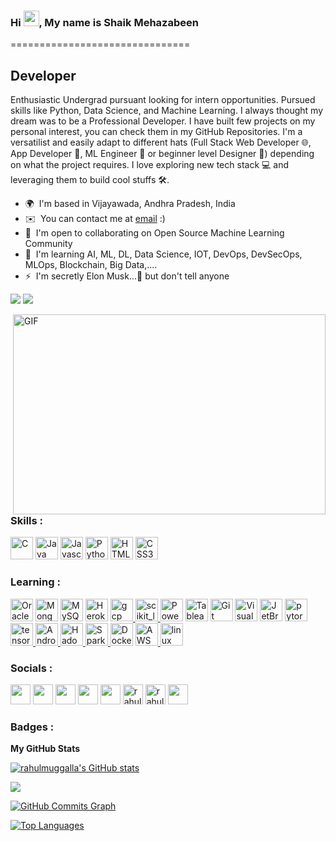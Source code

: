 ### Hi <img src="https://media.giphy.com/media/hvRJCLFzcasrR4ia7z/giphy.gif" width="25px">, My name is Shaik Mehazabeen
===============================

Developer
---------

Enthusiastic Undergrad pursuant looking for intern opportunities. Pursued skills like Python, Data Science, and Machine Learning. I always thought my dream was to be a Professional Developer. I have built few projects on my personal interest, you can check them in my GitHub Repositories. I'm a versatilist and easily adapt to different hats (Full Stack Web Developer 🌐, App Developer 📱, ML Engineer 🤖 or beginner level Designer 🎨) depending on what the project requires. I love exploring new tech stack 💻 and leveraging them to build cool stuffs 🛠️.

* 🌍  I'm based in Vijayawada, Andhra Pradesh, India
* ✉️  You can contact me at [email](shaikmehazabben@protonmail.com) :)
* 🤝  I'm open to collaborating on Open Source Machine Learning Community
* 🧠  I'm learning AI, ML, DL, Data Science, IOT, DevOps, DevSecOps, MLOps, Blockchain, Big Data,....
* ⚡  I'm secretly Elon Musk...🤫 but don't tell anyone

<a href="https://www.github.com/mehazabeen03" target="_blank" rel="noreferrer"><img src="https://img.shields.io/github/followers/rahulmuggalla?logo=github&style=for-the-badge&color=0891b2&labelColor=1c1917" /></a>
<a href="https://www.github.com/mehazabeen03" target="_blank" rel="noreferrer"><img src="https://visitor-badge.glitch.me/badge?page_id=rahulmuggalla.rahulmuggalla" /></a>

<img align="right" alt="GIF" src="https://github.com/abhisheknaiidu/abhisheknaiidu/blob/master/code.gif?raw=true" width="500" height="320" />

### Skills :

<p align="left">
<a href="https://docs.microsoft.com/en-us/cpp/?view=msvc-170" target="_blank" rel="noreferrer" title="C"><img src="https://raw.githubusercontent.com/danielcranney/readme-generator/main/public/icons/skills/c-colored.svg" width="36" height="36" alt="C" /></a>
<a href="https://www.oracle.com/java/" target="_blank" rel="noreferrer" title="Java"><img src="https://raw.githubusercontent.com/danielcranney/readme-generator/main/public/icons/skills/java-colored.svg" width="36" height="36" alt="Java" /></a>
<a href="https://developer.mozilla.org/en-US/docs/Web/JavaScript" target="_blank" rel="noreferrer" title="JavaScript"><img src="https://raw.githubusercontent.com/danielcranney/readme-generator/main/public/icons/skills/javascript-colored.svg" width="36" height="36" alt="Javascript" /></a>
<a href="https://www.python.org/" target="_blank" rel="noreferrer" title="Python"><img src="https://raw.githubusercontent.com/danielcranney/readme-generator/main/public/icons/skills/python-colored.svg" width="36" height="36" alt="Python" /></a>
<a href="https://developer.mozilla.org/en-US/docs/Glossary/HTML5" target="_blank" rel="noreferrer" title="HTML5"><img src="https://raw.githubusercontent.com/danielcranney/readme-generator/main/public/icons/skills/html5-colored.svg" width="36" height="36" alt="HTML5" /></a>
<a href="https://www.w3.org/TR/CSS/#css" target="_blank" rel="noreferrer" title="CSS3"><img src="https://raw.githubusercontent.com/danielcranney/readme-generator/main/public/icons/skills/css3-colored.svg" width="36" height="36" alt="CSS3" /></a>
</p>

### Learning :

<p align="left">
  <a href="https://www.oracle.com/uk/index.html" target="_blank" rel="noreferrer" title="Oracle"><img src="https://raw.githubusercontent.com/danielcranney/readme-generator/main/public/icons/skills/oracle-colored.svg" width="36" height="36" alt="Oracle" /></a>
<a href="https://www.mongodb.com/" target="_blank" rel="noreferrer" title="Mongo DB"><img src="https://raw.githubusercontent.com/danielcranney/readme-generator/main/public/icons/skills/mongodb-colored.svg" width="36" height="36" alt="MongoDB" /></a>
<a href="https://www.mysql.com/" target="_blank" rel="noreferrer" title="MySQL"><img src="https://raw.githubusercontent.com/danielcranney/readme-generator/main/public/icons/skills/mysql-colored.svg" width="36" height="36" alt="MySQL" /></a>
<a href="https://www.heroku.com/" target="_blank" rel="noreferrer" title="Heroku"><img src="https://raw.githubusercontent.com/danielcranney/readme-generator/main/public/icons/skills/heroku-colored.svg" width="36" height="36" alt="Heroku" /></a>
<a href="https://cloud.google.com" target="_blank" rel="noreferrer" title="Google Cloud"><img src="https://www.vectorlogo.zone/logos/google_cloud/google_cloud-icon.svg" alt="gcp" width="36" height="36"/> </a>
<a href="https://scikit-learn.org/" target="_blank" rel="noreferrer" title="Scikit Learn"> <img src="https://upload.wikimedia.org/wikipedia/commons/0/05/Scikit_learn_logo_small.svg" alt="scikit_learn" width="36" height="36"/> </a>
<a href="https://powerbi.microsoft.com/en-au/" target="_blank" rel="noreferrer" title="Power BI"><img src="https://raw.githubusercontent.com/microsoft/PowerBI-Icons/main/PNG/PowerBI.png" width="36" height="36" alt="Power BI" /></a>
<a href="https://www.tableau.com/" target="_blank" rel="noreferrer" title="Tableau"><img src="https://user-images.githubusercontent.com/18670428/67620073-ca558e00-f7fa-11e9-9ea2-ed3a80c59210.png" width="36" height="36" alt="Tableau" /></a>
<a href="https://git-scm.com/" target="_blank" rel="noreferrer" title="Git"><img src="https://raw.githubusercontent.com/hussainweb/hussainweb/main/icons/git.png" width="36" height="36" alt="Git" /></a>
<a href="https://code.visualstudio.com/" target="_blank" rel="noreferrer" title="Visual Studio Code"><img src="https://raw.githubusercontent.com/hussainweb/hussainweb/main/icons/vscode.png" width="36" height="36" alt="Visual Studio Code" /></a>
<a href="https://www.jetbrains.com/" target="_blank" rel="noreferrer" title="JetBrains"><img src="https://avatars.githubusercontent.com/u/878437?s=200&v=4" width="36" height="36" alt="JetBrains" /></a>
<a href="https://pytorch.org/" target="_blank" rel="noreferrer" title="PyTorch"> <img src="https://raw.githubusercontent.com/rahul-jha98/github_readme_icons/main/language_and_tools/square/pytorch/pytorch.svg" width="36" height="36" alt="pytorch" /> </a> 
<a href="https://www.tensorflow.org" target="_blank" rel="noreferrer" title="Tensorflow"> <img src="https://raw.githubusercontent.com/rahul-jha98/github_readme_icons/main/language_and_tools/square/tensorflow/tensorflow.svg" width="36" height="36" alt="tensorflow" /> </a>
<a href="https://developer.android.com" target="_blank" rel="noreferrer" title="Android"> <img src="https://raw.githubusercontent.com/rahul-jha98/github_readme_icons/main/language_and_tools/square/android/android.svg" width="36" height="36" alt="Android" /> </a>
<a href="https://hadoop.apache.org/" target="_blank" rel="noreferrer" title="Hadoop"> <img src="https://raw.githubusercontent.com/Thomas-George-T/Thomas-George-T/master/assets/hadoop.svg" width="36" height="36" alt="Hadoop" /> </a>
<a href="https://spark.apache.org/" target="_blank" rel="noreferrer" title="Spark"> <img src="https://raw.githubusercontent.com/Thomas-George-T/Thomas-George-T/master/assets/apache_spark.svg" width="36" height="36" alt="Spark" /> </a>
<a href="https://www.docker.com/" target="_blank" rel="noreferrer" title="Docker"><img src="https://raw.githubusercontent.com/hussainweb/hussainweb/main/icons/docker.png"
 width="36" height="36" alt="Docker"/></a>
<a href="https://aws.amazon.com/" target="_blank" rel="noreferrer" title="AWS"> <img src="https://raw.githubusercontent.com/Thomas-George-T/Thomas-George-T/master/assets/aws.svg" width="36" height="36" alt="AWS" /> </a>
<img title="R" alt="linux" src="https://raw.githubusercontent.com/Thomas-George-T/Thomas-George-T/master/assets/r-lang.svg" width="36" height="36" />
</p>

### Socials :

<p align="left"> 
 <a href="https://www.dev.to/rahulmuggalla" target="_blank" rel="noreferrer" title="Dev Community"><img src="https://raw.githubusercontent.com/danielcranney/readme-generator/main/public/icons/socials/devdotto.svg" width="32" height="32" /></a> 
<a href="https://www.github.com/mehazabeen03" target="_blank" rel="noreferrer" title="Github"><img src="https://raw.githubusercontent.com/danielcranney/readme-generator/main/public/icons/socials/github.svg" width="32" height="32" /></a> 
<a href="http://www.instagram.com/_ms._.peculiar_" target="_blank" rel="noreferrer" title="Instagram"><img src="https://raw.githubusercontent.com/danielcranney/readme-generator/main/public/icons/socials/instagram.svg" width="32" height="32" /></a> 
<a href="https://www.linkedin.com/in/muggalla-rahul-104441213" target="_blank" rel="noreferrer" title="LinkedIn"><img src="https://raw.githubusercontent.com/danielcranney/readme-generator/main/public/icons/socials/linkedin.svg" width="32" height="32" /></a> 
<a href="https://www.stackoverflow.com/users/muggalla-rahul" target="_blank" rel="noreferrer" title="Stackoverflow"><img src="https://raw.githubusercontent.com/danielcranney/readme-generator/main/public/icons/socials/stackoverflow.svg" width="32" height="32" /></a> 
<a href="https://www.kaggle.com/rahulmuggalla" target="blank" rel="noreferrer" title="Kaggle"><img  src="https://cdn.jsdelivr.net/npm/simple-icons@3.0.1/icons/kaggle.svg" alt="rahulmuggalla" width="32" height="32" /></a> 
<a href="https://leetcode.com/rahulmuggalla/" target="blank" rel="noreferrer" title="Leetcode"><img  src="https://cdn.jsdelivr.net/npm/simple-icons@3.0.1/icons/leetcode.svg" alt="rahulmuggalla" width="32" height="32" /></a>
<a href="https://trello.com/muggallarahul" target="_blank" rel="noreferrer" title="Trello"><img  src="https://cdn.jsdelivr.net/npm/simple-icons@3.0.1/icons/trello.svg" width="32" height="32" /></a>
</p>

### Badges :

<b>My GitHub Stats</b>

<a href="http://www.github.com/mehazabeen03"><img src="https://github-readme-stats.vercel.app/api?username=mehazabeen03&show_icons=true&hide=&count_private=true&title_color=0891b2&text_color=ffffff&icon_color=0891b2&bg_color=1c1917&hide_border=true&show_icons=true" alt="rahulmuggalla's GitHub stats" /></a>

<a href="http://www.github.com/mehazabeen03"><img src="https://github-readme-streak-stats.herokuapp.com/?user=mehazabeen03&stroke=ffffff&background=1c1917&ring=0891b2&fire=0891b2&currStreakNum=ffffff&currStreakLabel=0891b2&sideNums=ffffff&sideLabels=ffffff&dates=ffffff&hide_border=true" /></a>

<a href="http://www.github.com/mehazabeen03"><img src="https://activity-graph.herokuapp.com/graph?username=mehazabeen03&bg_color=1c1917&color=ffffff&line=0891b2&point=ffffff&area_color=1c1917&area=true&hide_border=true&custom_title=GitHub%20Commits%20Graph" alt="GitHub Commits Graph" /></a>

<a href="https://github.com/mehazabeen03" align="left"><img src="https://github-readme-stats.vercel.app/api/top-langs/?username=mehazabeen03&langs_count=10&title_color=0891b2&text_color=ffffff&icon_color=0891b2&bg_color=1c1917&hide_border=true&locale=en&custom_title=Top%20%Languages" alt="Top Languages" /></a>
